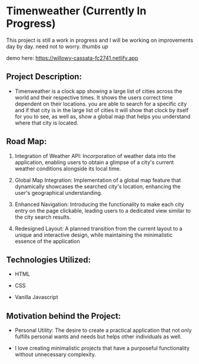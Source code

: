 # Timenweather (Currently In Progress)

This project is still a work in progress and I will be working on improvements day by day. need not to worry. *thumbs up*

demo here: https://willowy-cassata-fc2741.netlify.app

## Project Description: 

- Timenweather is a clock app showing a large list of cities across the world and their respective times. It shows the users correct time dependent on their locations. you are able to search for a specific city and if that city is in the large list of cities it will show that clock by itself for you to see, as well as, show a global map that helps you understand where that city is located.

## Road Map: 

1. Integration of Weather API: Incorporation of weather data into the application, enabling users to obtain a glimpse of a city's current weather conditions alongside its local time.

2. Global Map Integration: Implementation of a global map feature that dynamically showcases the searched city's location, enhancing the user's geographical understanding.

3. Enhanced Navigation: Introducing the functionality to make each city entry on the page clickable, leading users to a dedicated view similar to the city search results.

4. Redesigned Layout: A planned transition from the current layout to a unique and interactive design, while maintaining the minimalistic essence of the application 

## Technologies Utilized: 


- HTML

- CSS

- Vanilla Javascript

## Motivation behind the Project: 

- Personal Utility: The desire to create a practical application that not only fulfills personal wants and needs but helps other individuals as well.

- I love creating minimalistic projects that have a purposeful functionality without unnecessary complexity.